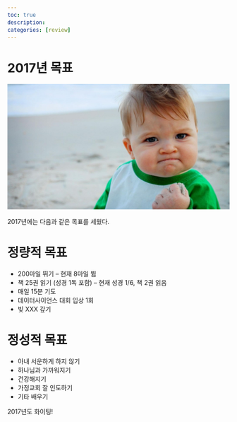 ```yaml
---
toc: true
description:
categories: [review]
---
```

# 2017년 목표

![](/images/20170116-success.jpg)

2017년에는 다음과 같은 목표를 세웠다.

# 정량적 목표

* 200마일 뛰기 – 현재 8마일 뜀
* 책 25권 읽기 (성경 1독 포함) – 현재 성경 1/6, 책 2권 읽음
* 매일 15분 기도
* 데이터사이언스 대회 입상 1회
* 빚 XXX 갚기

# 정성적 목표

* 아내 서운하게 하지 않기
* 하나님과 가까워지기
* 건강해지기
* 가정교회 잘 인도하기
* 기타 배우기

2017년도 화이팅!